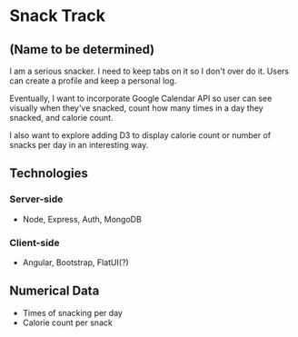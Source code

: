 # Snack Track
## (Name to be determined)

I am a serious snacker. I need to keep tabs on it so I don't over do it. Users can create a profile and keep a personal log.

Eventually, I want to incorporate Google Calendar API so user can see visually when they've snacked, count how many times in a day they snacked, and calorie count.

I also want to explore adding D3 to display calorie count or number of snacks per day in an interesting way.

## Technologies
### Server-side
- Node, Express, Auth, MongoDB

### Client-side
- Angular, Bootstrap, FlatUI(?)

## Numerical Data
- Times of snacking per day
- Calorie count per snack


